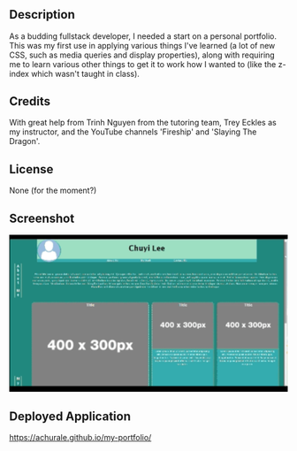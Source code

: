 # <Your-Project-Title>

## Description

As a budding fullstack developer, I needed a start on a personal portfolio. This was my first use in applying various things I've learned (a lot of new CSS, such as media queries and display properties), along with requiring me to learn various other things to get it to work how I wanted to (like the z-index which wasn't taught in class). 


## Credits

With great help from Trinh Nguyen from the tutoring team, Trey Eckles as my instructor, and the YouTube channels 'Fireship' and 'Slaying The Dragon'.

## License

None (for the moment?)

## Screenshot
![Deployed Screenshot](assets/images/my-portfolio-screenshot.gif)

## Deployed Application
https://achurale.github.io/my-portfolio/